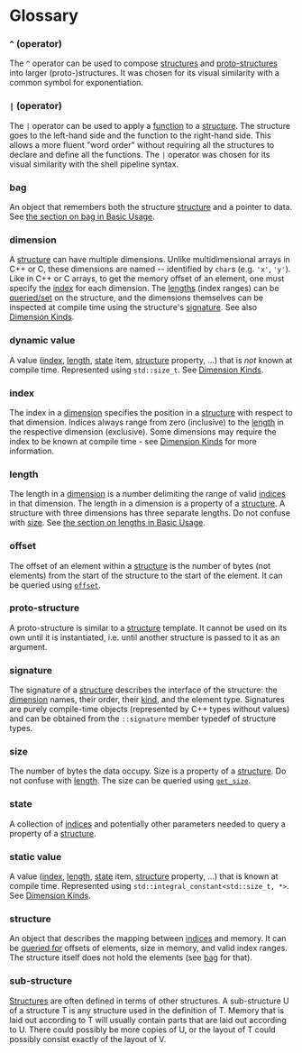 # Glossary

### `^` (operator)

The `^` operator can be used to compose [structures](#structure) and [proto-structures](#proto-structure) into larger (proto-)structures.
It was chosen for its visual similarity with a common symbol for exponentiation.

### `|` (operator)

The `|` operator can be used to apply a [function](BasicUsage.md#functions) to a [structure](#structure). The structure goes to the left-hand side and the function to the right-hand side.
This allows a more fluent "word order" without requiring all the structures to declare and define all the functions.
The `|` operator was chosen for its visual similarity with the shell pipeline syntax.

### bag

An object that remembers both the structure [structure](#structure) and a pointer to data. See [the section on bag in Basic Usage](BasicUsage.md#bag).

### dimension

A [structure](#structure) can have multiple dimensions. Unlike multidimensional arrays in C++ or C, these dimensions are named -- identified by `char`s (e.g. `'x'`, `'y'`).
Like in C++ or C arrays, to get the memory offset of an element, one must specify the [index](#index) for each dimension.
The [lengths](#length) (index ranges) can be [queried/set](BasicUsage.md#lengths) on the structure,
and the dimensions themselves can be inspected at compile time using the structure's [signature](#signature).
See also [Dimension Kinds](DimensionKinds.md).

### dynamic value

A value ([index](#index), [length](#length), [state](#state) item, [structure](#structure) property, ...) that is *not* known at compile time. Represented using `std::size_t`.
See [Dimension Kinds](DimensionKinds.md).

### index

The index in a [dimension](#dimension) specifies the position in a [structure](#structure) with respect to that dimension.
Indices always range from zero (inclusive) to the [length](#length) in the respective dimension (exclusive).
Some dimensions may require the index to be known at compile time - see [Dimension Kinds](DimensionKinds.md) for more information.

### length

The length in a [dimension](#dimension) is a number delimiting the range of valid [indices](#index) in that dimension.
The length in a dimension is a property of a [structure](#structure). A structure with three dimensions has three separate lengths. Do not confuse with [size](#size).
See [the section on lengths in Basic Usage](BasicUsage.md#lengths).

### offset

The offset of an element within a [structure](#structure) is the number of bytes (not elements) from the start of the structure to the start of the element.
It can be queried using [`offset`](BasicUsage.md#offset).

### proto-structure

A proto-structure is similar to a [structure](#structure) template. It cannot be used on its own until it is instantiated, i.e. until another structure is passed to it as an argument.

### signature

The signature of a [structure](#structure) describes the interface of the structure: the [dimension](#dimension) names, their order, their [kind](DimensionKinds.md), and the element type.
Signatures are purely compile-time objects (represented by C++ types without values) and can be obtained from the `::signature` member typedef of structure types.

### size

The number of bytes the data occupy. Size is a property of a [structure](#structure). Do not confuse with [length](#length).
The size can be queried using [`get_size`](BasicUsage.md#get_size).

### state

A collection of [indices](#index) and potentially other parameters needed to query a property of a [structure](#structure).

### static value

A value ([index](#index), [length](#length), [state](#state) item, [structure](#structure) property, ...) that is known at compile time. Represented using `std::integral_constant<std::size_t, *>`.
See [Dimension Kinds](DimensionKinds.md).

### structure

An object that describes the mapping between [indices](#index) and memory. It can be [queried for](BasicUsage.md#functions) offsets of elements, size in memory, and valid index ranges.
The structure itself does not hold the elements (see [bag](BasicUsage.md#bag) for that).

### sub-structure

[Structures](#structure) are often defined in terms of other structures. A sub-structure U of a structure T is any structure used in the definition of T.
Memory that is laid out according to T will usually contain parts that are laid out according to U.
There could possibly be more copies of U, or the layout of T could possibly consist exactly of the layout of V.
